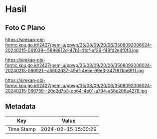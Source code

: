 # Hasil

## Foto C Plano

https://sirekap-obj-formc.kpu.go.id/2427/pemilu/ppwp/35/08/09/20/06/3508092006024-20240215-061039--5898812d-47b1-41cf-af26-f49fd2e4f0f3.jpg

https://sirekap-obj-formc.kpu.go.id/2427/pemilu/ppwp/35/08/09/20/06/3508092006024-20240215-060921--a5602d37-49df-4e5e-99e3-347f87bb6911.jpg

https://sirekap-obj-formc.kpu.go.id/2427/pemilu/ppwp/35/08/09/20/06/3508092006024-20240215-060759--20d2d7b3-db64-4e01-a794-a58e206a4278.jpg


## Metadata

| Key        | Value               |
| ---------- | ------------------- |
| Time Stamp | 2024-02-15 15:00:29 |



